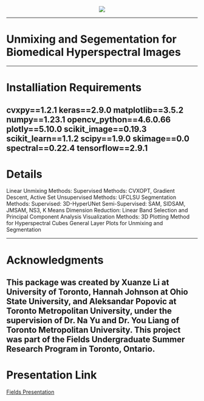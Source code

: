 <p align="center">
  <img src="https://drive.google.com/uc?export=view&id=1kJf-4kMOKnjavfAS8Rfj6TNxywGXZHEF" />
</p>

---
# Unmixing and Segementation for Biomedical Hyperspectral Images
---
# Installiation Requirements

cvxpy==1.2.1
keras==2.9.0
matplotlib==3.5.2
numpy==1.23.1
opencv_python==4.6.0.66
plotly==5.10.0
scikit_image==0.19.3
scikit_learn==1.1.2
scipy==1.9.0
skimage==0.0
spectral==0.22.4
tensorflow==2.9.1
---
# Details
Linear Unmixing Methods: 
Supervised Methods: CVXOPT, Gradient Descent, Active Set
	Unsupervised Methods: UFCLSU
Segmentation Methods:
	Supervised: 3D-HyperUNet
	Semi-Supervised: SAM, SIDSAM, JMSAM, NS3, K Means
Dimension Reduction:
	Linear Band Selection and Principal Component Analysis
Visualization Methods:
	3D Plotting Method for Hyperspectral Cubes
	General Layer Plots for Unmixing and Segmentation




---
# Acknowledgments

This package was created by Xuanze Li at University of Toronto, Hannah Johnson at Ohio State University, and Aleksandar Popovic at Toronto Metropolitan University, under the supervision of Dr. Na Yu and Dr. You Liang of Toronto Metropolitan University. This project was part of the Fields Undergraduate Summer Research Program in Toronto, Ontario. 
---
# Presentation Link
[Fields Presentation](http://www.fields.utoronto.ca/talks/Project-9-Spectral-Unmixing-Biomedical-Hyperspectral-Imaging-0)

